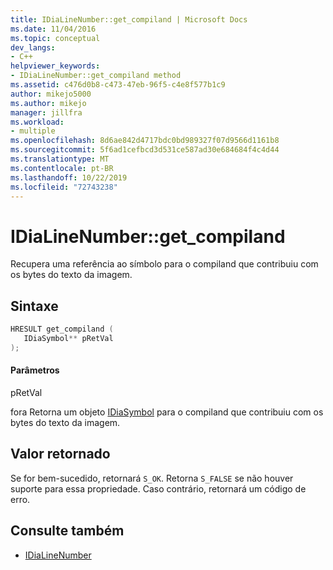 ```yaml
---
title: IDiaLineNumber::get_compiland | Microsoft Docs
ms.date: 11/04/2016
ms.topic: conceptual
dev_langs:
- C++
helpviewer_keywords:
- IDiaLineNumber::get_compiland method
ms.assetid: c476d0b8-c473-47eb-96f5-c4e8f577b1c9
author: mikejo5000
ms.author: mikejo
manager: jillfra
ms.workload:
- multiple
ms.openlocfilehash: 8d6ae842d4717bdc0bd989327f07d9566d1161b8
ms.sourcegitcommit: 5f6ad1cefbcd3d531ce587ad30e684684f4c4d44
ms.translationtype: MT
ms.contentlocale: pt-BR
ms.lasthandoff: 10/22/2019
ms.locfileid: "72743238"
---
```

# <a name="idialinenumberget_compiland"></a>IDiaLineNumber::get_compiland
Recupera uma referência ao símbolo para o compiland que contribuiu com os bytes do texto da imagem.

## <a name="syntax"></a>Sintaxe

```C++
HRESULT get_compiland ( 
   IDiaSymbol** pRetVal
);
```

#### <a name="parameters"></a>Parâmetros
 pRetVal

fora Retorna um objeto [IDiaSymbol](../../debugger/debug-interface-access/idiasymbol.md) para o compiland que contribuiu com os bytes do texto da imagem.

## <a name="return-value"></a>Valor retornado
 Se for bem-sucedido, retornará `S_OK`. Retorna `S_FALSE` se não houver suporte para essa propriedade. Caso contrário, retornará um código de erro.

## <a name="see-also"></a>Consulte também
- [IDiaLineNumber](../../debugger/debug-interface-access/idialinenumber.md)